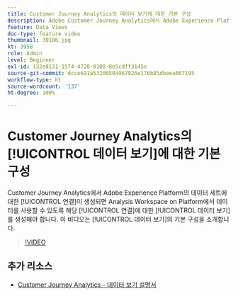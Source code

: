 ```yaml
---
title: Customer Journey Analytics의 데이터 보기에 대한 기본 구성
description: Adobe Customer Journey Analytics에서 Adobe Experience Platform의 데이터 세트에 대한 연결이 생성되면 Platform에서 Analysis Workspace에서 데이터를 사용할 수 있도록 해당 연결에 대한 데이터 보기를 생성해야 합니다. 이 비디오는 데이터 보기의 기본 구성을 소개합니다.
feature: Data Views
doc-type: feature video
thumbnail: 30186.jpg
kt: 3958
role: Admin
level: Beginner
exl-id: 132e8131-1574-4728-9108-8e5cdff3145e
source-git-commit: dcce691a53200504967926e176b85dbeea667195
workflow-type: ht
source-wordcount: '137'
ht-degree: 100%

---
```


# Customer Journey Analytics의 [!UICONTROL 데이터 보기]에 대한 기본 구성

Customer Journey Analytics에서 Adobe Experience Platform의 데이터 세트에 대한 [!UICONTROL 연결]이 생성되면 Analysis Workspace on Platform에서 데이터를 사용할 수 있도록 해당 [!UICONTROL 연결]에 대한 [!UICONTROL 데이터 보기]를 생성해야 합니다. 이 비디오는 [!UICONTROL 데이터 보기]의 기본 구성을 소개합니다.

>[!VIDEO](https://video.tv.adobe.com/v/30186/?quality=12&enable10seconds=on&speedcontrol=on)

## 추가 리소스

* [Customer Journey Analytics - 데이터 보기 설명서](https://experienceleague.adobe.com/docs/analytics-platform/using/cja-dataviews/create-dataview.html)

